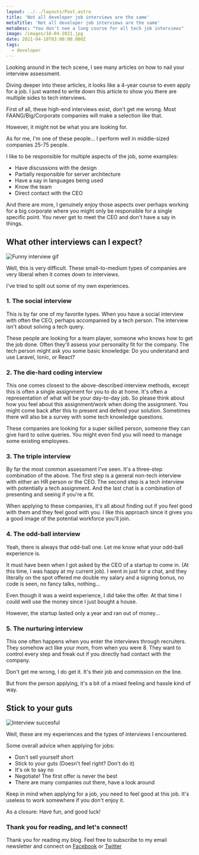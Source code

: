 ```yaml
---
layout: ../../layouts/Post.astro
title: 'Not all developer job interviews are the same'
metaTitle: 'Not all developer job interviews are the same'
metaDesc: "You don't nee a long course for all tech job interviews"
image: /images/18-04-2021.jpg
date: 2021-04-18T03:00:00.000Z
tags:
  - developer
---
```


Looking around in the tech scene, I see many articles on how to nail your interview assessment.

Diving deeper into these articles, it looks like a 4-year course to even apply for a job. I just wanted to write down this article to show you there are multiple sides to tech interviews.

First of all, these high-end interviews exist, don't get me wrong. Most FAANG/Big/Corporate companies will make a selection like that.

However, it might not be what you are looking for.

As for me, I'm one of these people...
I perform well in middle-sized companies 25-75 people.

I like to be responsible for multiple aspects of the job, some examples:

- Have discussions with the design
- Partially responsible for server architecture
- Have a say in languages being used
- Know the team
- Direct contact with the CEO

And there are more, I genuinely enjoy those aspects over perhaps working for a big corporate where you might only be responsible for a single specific point.
You never get to meet the CEO and don't have a say in things.

## What other interviews can I expect?

![Funny interview gif](https://media.giphy.com/media/npXdx0ZqUCkucMXrfk/giphy.gif)

Well, this is very difficult. These small-to-medium types of companies are very liberal when it comes down to interviews.

I've tried to split out some of my own experiences.

### 1. The social interview

This is by far one of my favorite types. When you have a social interview with often the CEO, perhaps accompanied by a tech person.
The interview isn't about solving a tech query.

These people are looking for a team player, someone who knows how to get the job done.
Often they'll assess your personality fit for the company.
The tech person might ask you some basic knowledge: Do you understand and use Laravel, Ionic, or React?

### 2. The die-hard coding interview

This one comes closest to the above-described interview methods, except this is often a single assignment for you to do at home.
It's often a representation of what will be your day-to-day job.
So please think about how you feel about this assignment/work when doing the assignment.
You might come back after this to present and defend your solution. Sometimes there will also be a survey with some tech knowledge questions.

These companies are looking for a super skilled person, someone they can give hard to solve queries. You might even find you will need to manage some existing employees.

### 3. The triple interview

By far the most common assessment I've seen.
It's a three-step combination of the above.
The first step is a general non-tech interview with either an HR person or the CEO.
The second step is a tech interview with potentially a tech assignment.
And the last chat is a combination of presenting and seeing if you're a fit.

When applying to these companies, it's all about finding out if you feel good with them and they feel good with you.
I like this approach since it gives you a good image of the potential workforce you'll join.

### 4. The odd-ball interview

Yeah, there is always that odd-ball one.
Let me know what your odd-ball experience is.

It must have been when I got asked by the CEO of a startup to come in. (At this time, I was happy at my current job).
I went in just for a chat, and they literally on the spot offered me double my salary and a signing bonus, no code is seen, no fancy talks, nothing...

Even though it was a weird experience, I did take the offer.
At that time I could well use the money since I just bought a house.

However, the startup lasted only a year and ran out of money...

### 5. The nurturing interview

This one often happens when you enter the interviews through recruiters.
They somehow act like your mom, from when you were 8.
They want to control every step and freak out if you directly had contact with the company.

Don't get me wrong, I do get it. It's their job and commission on the line.

But from the person applying, it's a bit of a mixed feeling and hassle kind of way.

## Stick to your guts

![Interview succesful](https://images.pexels.com/photos/3184465/pexels-photo-3184465.jpeg?auto=compress&cs=tinysrgb&dpr=2&h=650&w=940)

Well, these are my experiences and the types of interviews I encountered.

Some overall advice when applying for jobs:

- Don't sell yourself short
- Stick to your guts (Doesn't feel right? Don't do it)
- It's ok to say no
- Negotiate! The first offer is never the best
- There are many companies out there, have a look around

Keep in mind when applying for a job, you need to feel good at this job.
It's useless to work somewhere if you don't enjoy it.

As a closure:
Have fun, and good luck!

### Thank you for reading, and let's connect!

Thank you for reading my blog. Feel free to subscribe to my email newsletter and connect on [Facebook](https://www.facebook.com/DailyDevTipsBlog) or [Twitter](https://twitter.com/DailyDevTips1)
